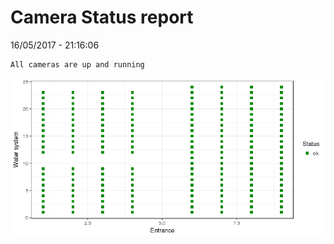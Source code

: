 Camera Status report
================
16/05/2017 - 21:16:06

    All cameras are up and running

![](camreport_files/figure-markdown_github/unnamed-chunk-2-1.png)
